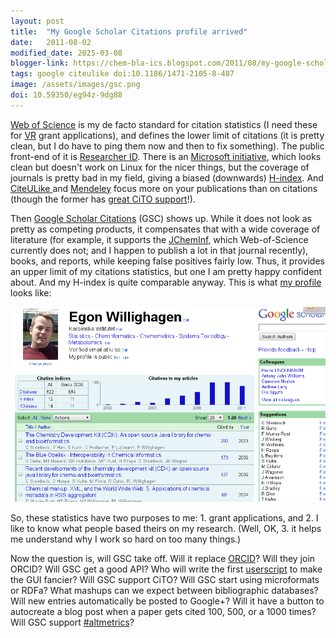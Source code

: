 ```yaml
---
layout: post
title:  "My Google Scholar Citations profile arrived"
date:   2011-08-02
modified_date: 2025-03-08
blogger-link: https://chem-bla-ics.blogspot.com/2011/08/my-google-scholar-citations-profile.html
tags: google citeulike doi:10.1186/1471-2105-8-487
image: /assets/images/gsc.png
doi: 10.59350/eg94z-9dg88
---
```


[Web of Science](http://en.wikipedia.org/wiki/Web_of_Science) is my de facto standard for citation statistics (I need these for
[VR](http://vr.se/) grant applications), and defines the lower limit of citations (it is pretty clean, but I do have to ping them now
and then to fix something). The public front-end of it is [Researcher ID](http://www.researcherid.com/rid/C-6136-2008). There is an
[Microsoft initiative](http://academic.research.microsoft.com/Author/2893110/egon-l-willighagen), which looks clean but doesn't work
on Linux for the nicer things, but the coverage of journals is pretty bad in my field, giving a biased (downwards)
[H-index](http://en.wikipedia.org/wiki/H-index). And
[CiteULike <i class="fa-solid fa-box-archive fa-xs"></i>](http://web.archive.org/web/20110815142119/http://www.citeulike.org/user/egonw)
and [Mendeley](http://www.mendeley.com/profiles/egon-willighagen/) focus more on your publications than on citations (though the former
has [great CiTO support](http://opencitations.wordpress.com/2010/10/21/use-of-cito-in-citeulike/)!).

Then [Google Scholar Citations](http://googlescholar.blogspot.com/2011/07/google-scholar-citations.html) (GSC) shows up. While it
does not look as pretty as competing products, it compensates that with a wide coverage of literature (for example, it supports the
[JChemInf](http://jcheminf.com/), which Web-of-Science currently does not; and I happen to publish a lot in that journal recently),
books, and reports, while keeping false positives fairly low. Thus, it provides an upper limit of my citations statistics, but one
I am pretty happy confident about. And my H-index is quite comparable anyway. This is what
[my profile](http://scholar.google.com/citations?user=u8SjMZ0AAAAJ) looks like:

![](/assets/images/gsc.png)

So, these statistics have two purposes to me: 1. grant applications, and 2. I like to know what people based theirs on my research. (Well,
OK, 3. it helps me understand why I work so hard on too many things.)

Now the question is, will GSC take off. Will it replace [ORCID](http://orcid.org/)? Will they join ORCID? Will GSC get a good API?
Who will write the first [userscript](http://www.biomedcentral.com/1471-2105/8/487) to make the GUI fancier? Will GSC support CiTO?
Will GSC start using microformats or RDFa? What mashups can we expect between bibliographic databases? Will new entries automatically
be posted to Google+? Will it have a button to autocreate a blog post when a paper gets cited 100, 500, or a 1000 times? Will GSC
support [#altmetrics](http://friendfeed.com/search?q=%23altmetrics)?
